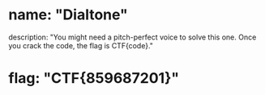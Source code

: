 # name: "Dialtone"

description: "You might need a pitch-perfect voice to solve this one. Once you crack the code, the flag is CTF{code}."

# flag: "CTF{859687201}"
